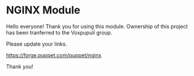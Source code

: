 # NGINX Module

Hello everyone! Thank you for using this module. Ownership
of this project has been tranferred to the Voxpupuli group.

Please update your links.

https://forge.puppet.com/puppet/nginx

Thank you!
